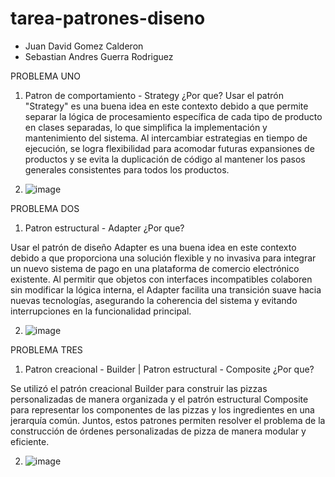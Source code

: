 # tarea-patrones-diseno
- Juan David Gomez Calderon
- Sebastian Andres Guerra Rodriguez


PROBLEMA UNO
1. Patron de comportamiento - Strategy
¿Por que?
Usar el patrón "Strategy" es una buena idea en este contexto debido a que permite separar la lógica de procesamiento específica de cada tipo de 
producto en clases separadas, lo que simplifica la implementación y mantenimiento del sistema. Al intercambiar estrategias en tiempo de ejecución, 
se logra flexibilidad para acomodar futuras expansiones de productos y se evita la duplicación de código al mantener los pasos generales consistentes 
para todos los productos.


2. ![image](https://github.com/JugocaG/tarea-patrones-diseno/assets/69370459/8df1cdd3-49e8-4421-96e4-228a9e7ed37e)

PROBLEMA DOS
1. Patron estructural - Adapter
¿Por que?

Usar el patrón de diseño Adapter es una buena idea en este contexto debido a que proporciona una solución flexible y no invasiva para integrar un 
nuevo sistema de pago en una plataforma de comercio electrónico existente. Al permitir que objetos con interfaces incompatibles colaboren sin 
modificar la lógica interna, el Adapter facilita una transición suave hacia nuevas tecnologías, asegurando la coherencia del sistema y evitando 
interrupciones en la funcionalidad principal.


2. ![image](https://github.com/JugocaG/tarea-patrones-diseno/assets/69370459/bc1cd052-f284-4ba7-abb6-554929c222a9)

PROBLEMA TRES
1. Patron creacional - Builder | Patron estructural - Composite
¿Por que?

Se utilizó el patrón creacional Builder para construir las pizzas personalizadas de manera organizada y el patrón estructural Composite para 
representar los componentes de las pizzas y los ingredientes en una jerarquía común. Juntos, estos patrones permiten resolver el problema de la 
construcción de órdenes personalizadas de pizza de manera modular y eficiente.

2. ![image](https://github.com/JugocaG/tarea-patrones-diseno/assets/69370459/f459406c-aa1d-4680-b3b5-e17007d0f53a)


